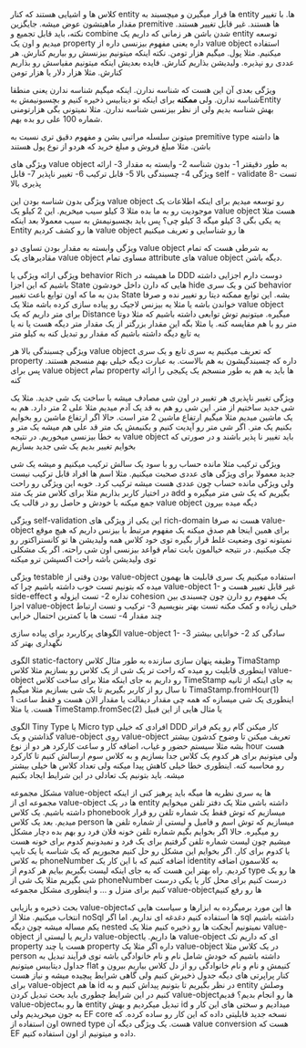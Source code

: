 کلاس ها و اشیایی هستند که کنار entity ها قرار میگیرن و میچسبند به entity ها. با تغییر مقدار ماهیتشون عوض میشه. جایگزین premitive ها هستند. غیر قابل تغییر هستند. 
نکته، باید قابل تجمیع و combine شدن باشن
هر زمانی که داریم یک entity توسعه میدیم و اون یک property داره یعنی مفهوم بیزنسی داره از value object استفاده میکنیم. مثلا پول. میگیم هزار تومن. نکته اینکه میتونیم بیزنسش رو بیاریم کنارش. هر عددی رو نپذیره. ولیدیشن بذاریم کنارش. فایده بعدیش اینکه میتونیم مقیاسش رو بذاریم کنارش. مثلا هزار دلار یا هزار تومن

ویژگی بعدی آن این هست که شناسه ندارن. اینکه میگیم شناسه ندارن یعنی منطقا شناسه ندارن. ولی **ممکنه** برای اینکه تو دیتابیس ذخیره کنیم و بچسبونیمش بهEntity بهش شناسه بدیم ولی از نظر بیزنسی شناسه ندارن. مثلا نمیتونی بگی هزارتومنی شماره 100 علی رو بده بهم. 

میتونن سلسله مراتبی بشن و مفهوم دقیق تری نسبت به premitive type ها داشته باشن. مثلا مبلغ فروش و مبلغ خرید که هردو از نوع پول هستند

ویژگی های value object به طور دقیقتر
1- بدون شناسه
2- وابسته به مقدار
3- ارائه ویژگی
4- چسبندگی بالا
5- قابل ترکیب
6- تغییر ناپذیر
7- قابل self - validate
8- تست پذیری بالا


ویژگی بدون شناسه بودن
این value object رو توسعه میدیم برای اینکه اطلاعات یک موجودیت رو به ما بده 
مثلا 3 کیلو سیب میخریم. این 2 کیلو یک value object هست
مثلا یه یکی بگی 3 کیلو میگه 3 کیلو چی؟ پس باید بچسبونیمش به سیب 
معمولا بعد اینکه Entity ها رو کشف کردیم value object ها رو شناسایی و تعریف میکنیم

ویژگی وابسته به مقدار بودن
تساوی دو value object به شرطی هست که تمام مقادیرهای یک value object مساوی تمام attribute های value object دیگه باشن. 

ویژگی ارائه ویژگی یا behavior Rich
ما همیشه در DDD دوست دارم اجزایی داشته باشیم که این اجزا State هایی که دارن داخل خودشون hide کنن و یک سری behavior بدن به ما که اون توابع باعث تغییر State بشه. این توابع ممکنه دیتا رو تغییر نده و صرفا خواندن باشه یا مثلا یه بیزنس لاجیک رو پیاده سازی کرده باشه
مثلا یک value object برای متر داریم که یک Distance میگیره. میتونیم توش توابعی داشته باشیم که مثلا دوتا متر رو با هم مقایسه کنه. یا مثلا بگه این مقدار بزرگتر از یک مقدار متر دیگه هست یا نه
یا یه تابع دیگه داشته باشیم که مقدار رو تبدیل کنه به کیلو متر


ویژگی چسبندگی بالا
هر value object که تعریف میکنیم یه سری تابع و یک سری property داره که چسبندگیشون به هم بالاست. به عبارت دیگه خیلی بهم  منسجم هستند. پس برای value object تمام property ها باید به هم به طور منسجم یک پکیجی را ارائه کنه

ویژگی تغییر ناپذیری
هر تغییر در اون شی مصادف میشه با ساخت یک شی جدید. 
مثلا یک شی جدید ساختیم از متر. این شی رو هم به قد یک آدم میدیم مثلا علی 2 متر دارد. هم به یک ماشین میدیم مثلا میگیم ارتفاع ماشین 2 متر است. حالا اگر ارتفاع ماشین رو بخوایم بکنیم یک متر. اگر شی متر رو آپدیت کنیم و بکنیمش یک متر قد علی هم میشه یک متر و به خطا بیزنسی میخوریم. در نتیجه value object باید تغییر نا پذیر باشند و در صورتی که بخوایم تغییر بدیم یک شی جدید بسازیم 

ویژگی ترکیب 
مثلا مانده حساب رو با سود یک سالش ترکیب میکنیم و میشه یک شی جدید 
معمولا برای ویژگی های عددی صحبت میکنیم. مثلا اسم ها افراد قابل ترکیب نیست ولی ویژگی مانده حساب چون عددی هست میشه ترکیب کرد. 
خوبه این ویژگی رو راحت در اختیار کاربر بذاریم 
مثلا برای کلاس متر یک متد add بگیریم که یک شی متر میگیره و جمع میکنه با خودش و حاصل رو در قالب یک value object دیگه میده بیرون 

ویژگی self-validation
این یکی از ویژگی های rich-domain هست نه صرفا value-object برای همین اینجا هم صدق میکنه
یک مفهوم مرتبط با بیزنس داریم که هیچ موقع نمیتونه توی وضعیت غلط قرار بگیره
توی خود کلاس همه ولیدیشن ها تو کانستراکتور رو چک میکنیم.  در نتیجه خیالمون بابت تمام قواعد بیزنسی اون شی راحته. اگر یک مشکلی توی ولیدیشن باشه راحت اکسپشن ترو میکنه

ویژگی testable بودن
وقتی از value-object استفاده میکنیم یک سری قابلیت ها بهمون میده که بتونیم تست خوب داشته باشیم چرا که  value-object
1- غیر قابل تغییر هست و side-effect نداره
2- تست ایزوله و cohesion یک مفهوم رو دارن چون چسبندی بین اجزا  value-object خیلی زیاده و کمک مکنه تست بهتر بنویسیم 
3- ترکیب و تست ارتباط چند مقدار
4- تست ها با کمترین احتمال خرابی


الگوهای پرکاربرد برای پیاده سازی  value-object 
1- سادگی کد
2- خوانایی بیشتر
3- نگهداری بهتر کد


الگوی static-factory
وظیفه پنهان سازی سازنده
به طور مثال کلاس TimaStamp
اینطوری قابلیت رو میده که راحت تر یک شی از یک کلاس رو بسازیم 
مثلا کلاس  value-object رو داریم به جای اینکه مثلا برای ساخت کلاس TimeStamp به جای اینکه از ثانیه تا سال رو از کاربر بگیریم تا یک شی بسازیم مثلا میگیم TimaStamp.fromHour(1) اینطوری یک شی میسازه که همه چی مقدار دیفالت یا مقدار الان هست و فقط ساعت 1 هست. یا مثلا TimeStamp.fromSec(2) یا مثال هایی از این قبیل


الگوی Tiny Type یا Micro typ
افرادی که خیلی DDD کار میکنن گام رو یکم فراتر گذاشتن و یک  value-object روی  value-object تعریف میکنن تا وضوح کدشون بیشتر بشه 
مثلا سیستم حضور و غیاب، اضافه کار و ساعت کارکرد هر دو از نوع hour هست ولی میتونیم برای هر کدوم یک کلاس جدا بسازیم و به کلاس سوم ارسالش کنیم تا کارکرد رو محاسبه کنه. اینطوری خطا خیلی کاهش پیدا میکنه ولی تعداد کلاس ها خیلی بیشتر میشه. باید بتونیم یک تعادلی در این شرایط ایجاد بکنیم

مشکل مجموعه  value-object ها
یه سری نظریه ها میگه باید پرهیز کنی از اینکه مجموعه ای از  value-object ها در یک entity داشته باشی 
مثلا یک دفتر تلفن میخوایم داشته باشیم. یک کلاس phonebook میسازیم که توش فقط یک شماره تلفن رو قرار میدیم. بعد یک کلاس person میسازیم که توش اسم و فامیل و لیستی از شماره تلفن ها رو میگیره. حالا اگر بخوایم بگیم شماره تلفن خونه فلان فرد رو بهم بده دچار مشکل میشیم چون لیست شماره تلفن گرفتیم برای یک فرد و نمیدونیم کدوم برای خونه هست یا کدوم برای کار. اگر بخوایم این مشکل رو حل کنیم مجبوریم که یک شناسه یا یک تایپ به کلاس phoneNumber اضافه کنیم که با این کار یک identity به کلاسمون اضافه کردیم. راه بهتر این هست که به جای اینکه لیست بگیریم بیایم هر کدوم از type ها رو یک شی بگیریم مثلا یک شی از phoneNumber درست کنیم برای محل کار یا یکی درست کنیم برای منزل و ... و اینطوری مشکل مجموعه  value-objectها رو رفع کنیم 

بحث ذخیره و بازیابی  value-objectها
این مورد برمیگرده به ابزارها و سیاست هایی که انتخاب میکنیم. مثلا از noSql ها استفاده کنیم دغدغه ای نداریم. اما اگر sql داشته باشیم یکم مساله میشه چون دیگه nested نمیتونیم آبجکت ها رو ذخیره کنیم 
مثلا یک  value-object داریم یا لیستی از  value-objectها داریم. یا  value-object ای که داریم تک property هست یا چند property داره 
اگر مثلا یک  value-object در یک کلاس مثلا person داشته باشیم که خودش شامل نام و نام خانوادگی باشه توی فرآیند تبدیل به جداول دیتابیس میتونیم flat کنیمش و نام و نام خانوادگی رو از دل کلاس بیاریم بیرون و کنار پراپرتی های دیگه جدول ذخیرش کنیم 
ولی گاهی شرایط پیچیده میشه و نیاز هست برای  value-object ها هم id در نظر بگیریم تا بتونیم پیداش کنیم و به entity وصلش کنیم در این شرایط چطوری باید بحث تبدیل کردن  value-objectها رو انجام بدیم؟
قدیم  value-objectها رو به entity تبدیل میکردیم و بهش id میدادیم و سختی های این کار و به جون میخریدیم ولی EF core نسخه جدید قابلیتی داده که این کار رو ساده کرده. که اون استفاده از owned type هست. یک ویژگی دیگه آن value conversion هست که EF داده و میتونیم از اون استفاده کنیم. 